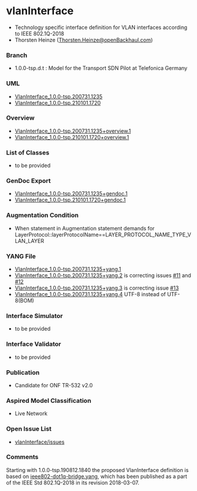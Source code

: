# vlanInterface
- Technology specific interface definition for VLAN interfaces according to IEEE 802.1Q-2018
- Thorsten Heinze (Thorsten.Heinze@openBackhaul.com)

### Branch
- 1.0.0-tsp.d.t : Model for the Transport SDN Pilot at Telefonica Germany

### UML
- [VlanInterface_1.0.0-tsp.200731.1235](./VlanInterface_1.0.0-tsp.200731.1235.zip)
- [VlanInterface_1.0.0-tsp.210101.1720](./VlanInterface_1.0.0-tsp.210101.1720.zip)

### Overview 
- [VlanInterface_1.0.0-tsp.200731.1235+overview.1](./VlanInterface_1.0.0-tsp.200731.1235+overview.1.png)
- [VlanInterface_1.0.0-tsp.210101.1720+overview.1](./VlanInterface_1.0.0-tsp.210101.1720+overview.1.png)

### List of Classes
- to be provided

### GenDoc Export
- [VlanInterface_1.0.0-tsp.200731.1235+gendoc.1](./VlanInterface_1.0.0-tsp.200731.1235+gendoc.1.docx)
- [VlanInterface_1.0.0-tsp.210101.1720+gendoc.1](./VlanInterface_1.0.0-tsp.210101.1720+gendoc.1.docx)

### Augmentation Condition
- When statement in Augmentation statement demands for LayerProtocol::layerProtocolName==LAYER_PROTOCOL_NAME_TYPE_VLAN_LAYER

### YANG File
- [VlanInterface_1.0.0-tsp.200731.1235+yang.1](./VlanInterface_1.0.0-tsp.200731.1235+yang.1.zip)
- [VlanInterface_1.0.0-tsp.200731.1235+yang.2](./VlanInterface_1.0.0-tsp.200731.1235+yang.2.zip) is correcting issues [#11](../../issues/11) and [#12](../../issues/12)
- [VlanInterface_1.0.0-tsp.200731.1235+yang.3](./VlanInterface_1.0.0-tsp.200731.1235+yang.3.zip) is correcting issue [#13](../../issues/13)
- [VlanInterface_1.0.0-tsp.200731.1235+yang.4](./VlanInterface_1.0.0-tsp.200731.1235+yang.4.zip) UTF-8 instead of UTF-8(BOM)

### Interface Simulator
- to be provided 

### Interface Validator
- to be provided 

### Publication
- Candidate for ONF TR-532 v2.0

### Aspired Model Classification
- Live Network

### Open Issue List
- [vlanInterface/issues](../../issues)

### Comments
Starting with 1.0.0-tsp.190812.1840 the proposed VlanInterface definition is based on [ieee802-dot1q-bridge.yang](./ieee802-dot1q-bridge.yang), which has been published as a part of the IEEE Std 802.1Q-2018 in its revision 2018-03-07.
